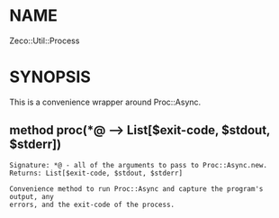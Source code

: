 NAME
====

Zeco::Util::Process

SYNOPSIS
========

This is a convenience wrapper around Proc::Async.

method proc(*@ --> List[$exit-code, $stdout, $stderr])
------------------------------------------------------

    Signature: *@ - all of the arguments to pass to Proc::Async.new.
    Returns: List[$exit-code, $stdout, $stderr]

    Convenience method to run Proc::Async and capture the program's output, any
    errors, and the exit-code of the process.

